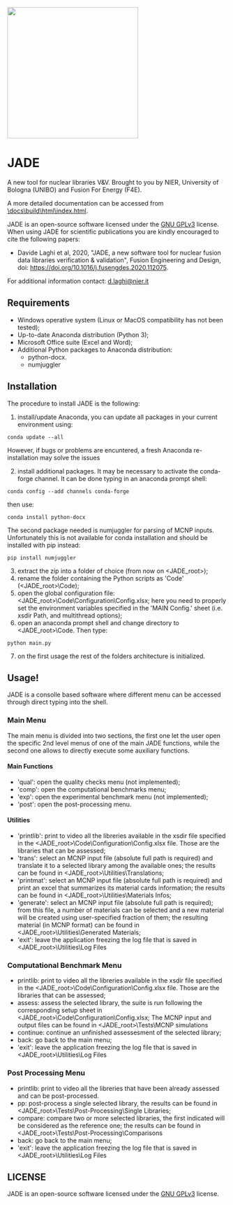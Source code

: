 <img src="https://user-images.githubusercontent.com/25747626/118662537-5f124900-b7f0-11eb-8d69-282305f795c4.png" width="300" />

# JADE
A new tool for nuclear libraries V&V.
Brought to you by NIER, University of Bologna (UNIBO) and Fusion For Energy (F4E).

A more detailed documentation can be accessed from [\docs\build\html\index.html](./docs/build/html/index.html).

JADE is an open-source software licensed under the [GNU GPLv3](./LICENSE) license. When using JADE for scientific publications you are kindly encouraged to cite the following papers:
- Davide Laghi et al, 2020, "JADE, a new software tool for nuclear fusion data libraries verification & validation", Fusion Engineering and Design, doi: https://doi.org/10.1016/j.fusengdes.2020.112075.

For additional information contact: d.laghi@nier.it

## Requirements
- Windows operative system (Linux or MacOS compatibility has not been tested);
- Up-to-date Anaconda distribution (Python 3);
- Microsoft Office suite (Excel and Word);
- Additional Python packages to Anaconda distribution:
  - python-docx.
  - numjuggler

## Installation
The procedure to install JADE is the following:
1) install/update Anaconda, you can update all packages in your current environment using:
  ```
  conda update --all
  ```
   However, if bugs or problems are encuntered, a fresh Anaconda re-installation may solve the issues

2) install additional packages. It may be necessary to activate the conda-forge channel. It can be done typing in an anaconda prompt shell:
  ```
  conda config --add channels conda-forge
  ```
  then use:
  ```
  conda install python-docx
  ```
  The second package needed is numjuggler for parsing of MCNP inputs. Unfortunately this is not available for conda installation and should be installed with pip instead:
  ```
  pip install numjuggler
  ```
3) extract the zip into a folder of choice (from now on <JADE_root>);
4) rename the folder containing the Python scripts as 'Code' (<JADE_root>\Code);
5) open the global configuration file: <JADE_root>\Code\Configuration\Config.xlsx; here you need to properly set the environment variables specified in the 'MAIN Config.' sheet (i.e. xsdir Path, and multithread options);
6) open an anaconda prompt shell and change directory to <JADE_root>\Code. Then type:
  ```
  python main.py
  ```
7) on the first usage the rest of the folders architecture is initialized.

## Usage!

JADE is a consolle based software where different menu can be accessed through direct typing into the shell.
### Main Menu
The main menu is divided into two sections, the first one let the user open the specific 2nd level menus of one of the main JADE functions, while the second one allows to directly execute some auxiliary functions.
#### Main Functions
- 'qual': open the quality checks menu (not implemented);
- 'comp': open the computational benchmarks menu;
- 'exp': open the experimental benchmark menu (not implemented);
- 'post': open the post-processing menu.
#### Utilities
- 'printlib': print to video all the libreries available in the xsdir file specified in the <JADE_root>\Code\Configuration\Config.xlsx file. Those are the libraries that can be assessed;
- 'trans': select an MCNP input file (absolute full path is required) and translate it to a selected library among the available ones; the results can be found in <JADE_root>\Utilities\Translations;
- 'printmat': select an MCNP input file (absolute full path is required) and print an excel that summarizes its material cards information; the results can be found in <JADE_root>\Utilities\Materials Infos;
- 'generate': select an MCNP input file (absolute full path is required); from this file, a number of materials can be selected and a new material will be created using user-specified fraction of them; the resulting material (in MCNP format) can be found in <JADE_root>\Utilities\Generated Materials;
- 'exit': leave the application freezing the log file that is saved in <JADE_root>\Utilities\Log Files
### Computational Benchmark Menu
- printlib: print to video all the libreries available in the xsdir file specified in the <JADE_root>\Code\Configuration\Config.xlsx file. Those are the libraries that can be assessed;
- assess: assess the selected library, the suite is run following the corresponding setup sheet in <JADE_root>\Code\Configuration\Config.xlsx; The MCNP input and output files can be found in <JADE_root>\Tests\MCNP simulations
- continue: continue an unfinished assessesment of the selected library;
- back: go back to the main menu;
- 'exit': leave the application freezing the log file that is saved in <JADE_root>\Utilities\Log Files
### Post Processing Menu
- printlib: print to video all the libreries that have been already assessed and can be post-processed.
- pp: post-process a single selected library, the results can be found in <JADE_root>\Tests\Post-Processing\Single Libraries;
- compare: compare two or more selected libraries, the first indicated will be considered as the reference one; the results can be found in <JADE_root>\Tests\Post-Processing\Comparisons
- back: go back to the main menu;
- 'exit': leave the application freezing the log file that is saved in <JADE_root>\Utilities\Log Files

## LICENSE
JADE is an open-source software licensed under the [GNU GPLv3](./LICENSE) license.

